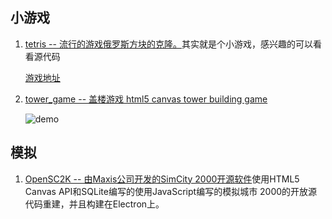 ## 小游戏
1. [tetris -- 流行的游戏俄罗斯方块的克隆。](https://github.com/nullobject/tetris)其实就是个小游戏，感兴趣的可以看看源代码
      
      [游戏地址](https://tetris.joshbassett.info/)
2. [tower_game -- 盖楼游戏 html5 canvas tower building game ](https://github.com/bmqb/tower_game)
   
    ![demo](https://camo.githubusercontent.com/2bd720d4d3c07d5755e7533bc99db4c37cf15106/687474703a2f2f6f6264686f796667342e626b742e636c6f7564646e2e636f6d2f746f7765722d707265766965772e676966)
## 模拟
1. [OpenSC2K -- 由Maxis公司开发的SimCity 2000开源软件](https://github.com/rage8885/OpenSC2K)使用HTML5 Canvas API和SQLite编写的使用JavaScript编写的模拟城市 2000的开放源代码重建，并且构建在Electron上。
